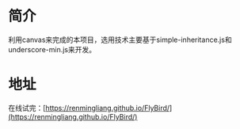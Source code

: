 # 简介
利用canvas来完成的本项目，选用技术主要基于simple-inheritance.js和underscore-min.js来开发。

# 地址
在线试完：[https://renmingliang.github.io/FlyBird/](https://renmingliang.github.io/FlyBird/)

